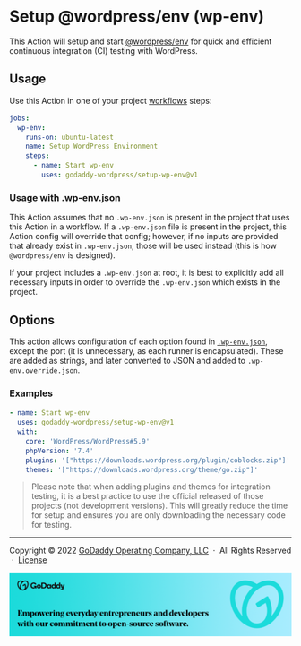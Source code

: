 # Setup @wordpress/env (wp-env)

This Action will setup and start [@wordpress/env](https://github.com/WordPress/gutenberg/tree/HEAD/packages/env) for quick and efficient continuous integration (CI) testing with WordPress.

## Usage

Use this Action in one of your project [workflows](https://docs.github.com/en/actions/using-workflows) steps:

```yaml
jobs:
  wp-env:
    runs-on: ubuntu-latest
    name: Setup WordPress Environment
    steps:
      - name: Start wp-env
        uses: godaddy-wordpress/setup-wp-env@v1
```

### Usage with .wp-env.json

This Action assumes that no `.wp-env.json` is present in the project that uses this Action in a workflow. If a `.wp-env.json` file is present in the project, this Action config will override that config; however, if no inputs are provided that already exist in `.wp-env.json`, those will be used instead (this is how `@wordpress/env` is designed).

If your project includes a `.wp-env.json` at root, it is best to explicitly add all necessary inputs in order to override the `.wp-env.json` which exists in the project.

## Options

This action allows configuration of each option found in [`.wp-env.json`](https://github.com/WordPress/gutenberg/tree/HEAD/packages/env#wp-envjson), except the port (it is unnecessary, as each runner is encapsulated). These are added as strings, and later converted to JSON and added to `.wp-env.override.json`.

### Examples

```yaml
- name: Start wp-env
  uses: godaddy-wordpress/setup-wp-env@v1
  with:
    core: 'WordPress/WordPress#5.9'
    phpVersion: '7.4'
    plugins: '["https://downloads.wordpress.org/plugin/coblocks.zip"]'
    themes: '["https://downloads.wordpress.org/theme/go.zip"]'
```

> Please note that when adding plugins and themes for integration testing, it is a best practice to use the official released of those projects (not development versions). This will greatly reduce the time for setup and ensures you are only downloading the necessary code for testing.

---

Copyright © 2022  [GoDaddy Operating Company, LLC](https://godaddy.com) &nbsp;&middot;&nbsp; All Rights Reserved &nbsp;&middot;&nbsp; [License](LICENSE)

[![GoDaddy Engineering](https://raw.githubusercontent.com/godaddy-wordpress/.github/master/assets/godaddy-oss-readme-banner.webp)](https://www.godaddy.com/engineering/)
